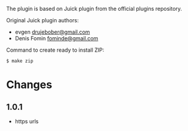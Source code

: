 The plugin is based on Juick plugin from the official plugins repository.

Original Juick plugin authors:

  * evgen <drujebober@gmail.com>
  * Denis Fomin <fominde@gmail.com>

Command to create ready to install ZIP:

    $ make zip


Changes
=======

1.0.1
-----

 * https urls
